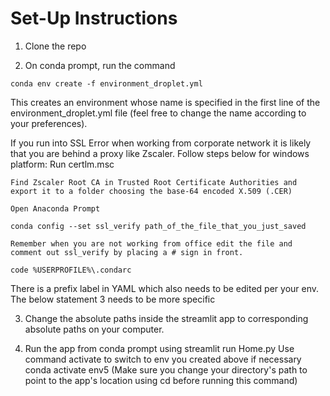 # Set-Up Instructions

1. Clone the repo

2. On conda prompt, run the command 
```
conda env create -f environment_droplet.yml
```
This creates an environment whose name is specified in the first line of the environment_droplet.yml file (feel free to change the name according to your preferences). 

If you run into SSL Error when working from corporate network it is likely that you are behind a proxy like Zscaler. Follow steps below for windows platform:
    Run certlm.msc

    Find Zscaler Root CA in Trusted Root Certificate Authorities and export it to a folder choosing the base-64 encoded X.509 (.CER)

    Open Anaconda Prompt

    conda config --set ssl_verify path_of_the_file_that_you_just_saved

    Remember when you are not working from office edit the file and comment out ssl_verify by placing a # sign in front.

    code %USERPROFILE%\.condarc

There is a prefix label in YAML which also needs to be edited per your env.
The below statement 3 needs to be more specific

3. Change the absolute paths inside the streamlit app to corresponding absolute paths on your computer.

4. Run the app from conda prompt using streamlit run Home.py 
Use command activate to switch to env you created above if necessary
conda activate env5
(Make sure you change your directory's path to point to the app's location using cd before running this command)
